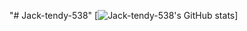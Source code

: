 "# Jack-tendy-538" 
[![Jack-tendy-538's GitHub stats](https://github-readme-stats.vercel.app/api?username=jack-tendy-538)]
